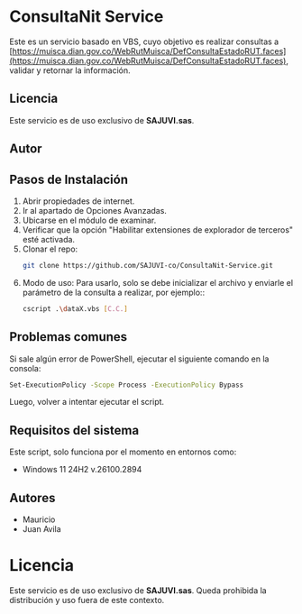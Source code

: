 # ConsultaNit Service

Este es un servicio basado en VBS, cuyo objetivo es realizar consultas a [https://muisca.dian.gov.co/WebRutMuisca/DefConsultaEstadoRUT.faces](https://muisca.dian.gov.co/WebRutMuisca/DefConsultaEstadoRUT.faces), validar y retornar la información.

## Licencia

Este servicio es de uso exclusivo de **SAJUVI.sas**.

## Autor



## Pasos de Instalación

1. Abrir propiedades de internet.
2. Ir al apartado de Opciones Avanzadas.
3. Ubicarse en el módulo de examinar.
4. Verificar que la opción "Habilitar extensiones de explorador de terceros" esté activada.
5. Clonar el repo:
   ```bash
   git clone https://github.com/SAJUVI-co/ConsultaNit-Service.git
   ```
6. Modo de uso: Para usarlo, solo se debe inicializar el archivo y enviarle el parámetro de la consulta a realizar, por ejemplo::
    ```bash
    cscript .\dataX.vbs [C.C.]
    ```

## Problemas comunes
Si sale algún error de PowerShell, ejecutar el siguiente comando en la consola:

```bash
Set-ExecutionPolicy -Scope Process -ExecutionPolicy Bypass
```
Luego, volver a intentar ejecutar el script.

## Requisitos del sistema
Este script, solo funciona por el momento en entornos como:
- Windows 11 24H2 v.26100.2894

## Autores 
- Mauricio 
- Juan Avila

# Licencia

Este servicio es de uso exclusivo de **SAJUVI.sas**. Queda prohibida la distribución y uso fuera de este contexto.



